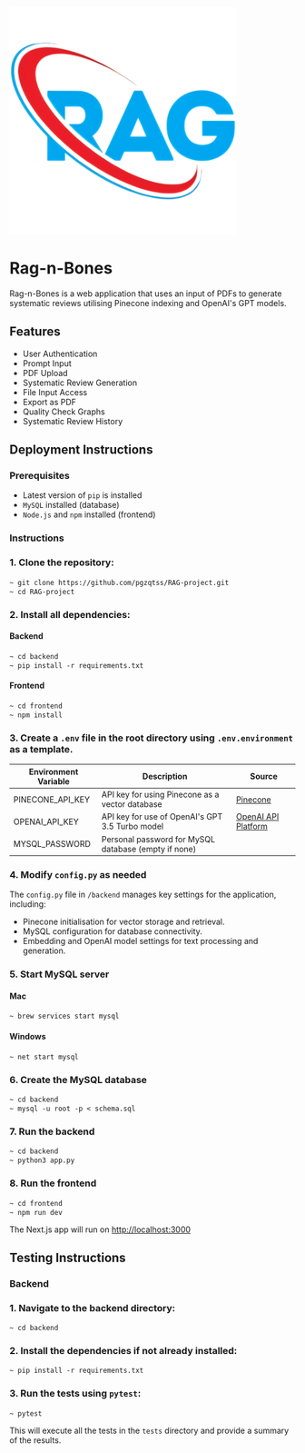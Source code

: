 <img src='frontend/public/rag-icon.png' alt='Rag-n-Bones Icon' width='400'/>

# Rag-n-Bones
Rag-n-Bones is a web application that uses an input of PDFs to generate systematic reviews utilising Pinecone indexing and OpenAI's GPT models.

## Features

- User Authentication
- Prompt Input
- PDF Upload
- Systematic Review Generation
- File Input Access
- Export as PDF
- Quality Check Graphs
- Systematic Review History

## Deployment Instructions

### Prerequisites
- Latest version of `pip` is installed
- `MySQL` installed (database)
- `Node.js` and `npm` installed (frontend)

### Instructions
### 1. Clone the repository:
```
~ git clone https://github.com/pgzqtss/RAG-project.git
~ cd RAG-project
```

### 2. Install all dependencies:

#### Backend
```
~ cd backend
~ pip install -r requirements.txt
```

#### Frontend
```
~ cd frontend
~ npm install
```

### 3. Create a `.env` file in the root directory using `.env.environment` as a template.

| Environment Variable | Description | Source
| ----------- | ----------- | ---------- |
| PINECONE_API_KEY | API key for using Pinecone as a vector database | <a href='https://www.pinecone.io'> Pinecone <a/> | 
| OPENAI_API_KEY | API key for use of OpenAI's GPT 3.5 Turbo model | <a href='https://platform.openai.com/docs/overview'> OpenAI API Platform <a/>
| MYSQL_PASSWORD | Personal password for MySQL database (empty if none) | |

### 4. Modify `config.py` as needed
The `config.py` file in `/backend` manages key settings for the application, including:
- Pinecone initialisation for vector storage and retrieval.
- MySQL configuration for database connectivity.
- Embedding and OpenAI model settings for text processing and generation.

### 5. Start MySQL server

#### Mac
```
~ brew services start mysql
```

#### Windows
```
~ net start mysql
```

### 6. Create the MySQL database
```
~ cd backend
~ mysql -u root -p < schema.sql
```

### 7. Run the backend
```
~ cd backend
~ python3 app.py
```

### 8. Run the frontend
```
~ cd frontend
~ npm run dev
```

The Next.js app will run on <a href='http:/localhost:3000'>http://localhost:3000</a>

## Testing Instructions

### Backend

### 1. Navigate to the backend directory:
```
~ cd backend
```

### 2. Install the dependencies if not already installed:
```
~ pip install -r requirements.txt
```

### 3. Run the tests using `pytest`:
```
~ pytest
```

This will execute all the tests in the `tests` directory and provide a summary of the results.